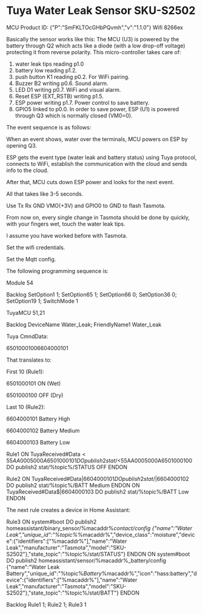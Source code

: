 # Tuya Water Leak Sensor SKU-S2502
MCU Product ID: {"P":"SmFKLTOcGHbPQvmh","v":"1.1.0"} 
Wifi 8266ex 

Basically the sensor works like this:
The MCU (U3) is powered by the battery through Q2 which acts like a diode (with a low drop-off voltage) protecting it from reverse polarity.
This micro-controller takes care of:
  1. water leak tips reading p1.0
  1. battery low reading p1.2. 
  1. push button K1 reading p0.2. For WiFi pairing.
  1. Buzzer B2 writing p0.6. Sound alarm.
  1. LED D1 writing p0.7. WiFi and visual alarm.
  1. Reset ESP (EXT_RSTB) writing p1.5.
  1. ESP power writing p1.7. Power control to save battery.
  1. GPIO5 linked to p0.0.
  In order to save power, ESP (U1) is powered through Q3 which is normally closed (VM0=0).

The event sequence is as follows:

When an event shows, water over the terminals, MCU powers on ESP by opening Q3.

ESP gets the event type (water leak and battery status) using Tuya protocol, connects to WiFi, establish the communication with the cloud and sends info to the cloud. 

After that, MCU cuts down ESP power and looks for the next event.

All that takes like 3-5 seconds.

Use Tx Rx GND VMO(+3V) and GPIO0 to GND to flash Tasmota.

From now on, every single change in Tasmota should be done by quickly, with your fingers wet, touch the water leak tips.

I assume you have worked before with Tasmota.

Set the wifi credentials.

Set the Mqtt config.

The following programming sequence is:

Module 54

Backlog SetOption1 1; SetOption65 1; SetOption66 0; SetOption36 0; SetOption19 1; SwitchMode 1

TuyaMCU 51,21

Backlog DeviceName Water_Leak; FriendlyName1 Water_Leak


Tuya CmndData:

65010001006604000101

That translates to:

First 10 (Rule1): 

6501000101 ON (Wet)

6501000100 OFF (Dry)

Last 10 (Rule2):

6604000101 Battery High

6604000102 Battery Medium

6604000103 Battery Low


Rule1 ON TuyaReceived#Data$<55AA0005000A6501000101 DO publish2 stat/%topic%/STATUS ON ENDON ON TuyaReceived#Data$<55AA0005000A6501000100 DO publish2 stat/%topic%/STATUS OFF ENDON

Rule2 ON TuyaReceived#Data$|6604000101 DO publish2 stat/%topic%/BATT High ENDON ON TuyaReceived#Data$|6604000102 DO publish2 stat/%topic%/BATT Medium ENDON ON TuyaReceived#Data$|6604000103 DO publish2 stat/%topic%/BATT Low ENDON


The next rule creates a device in Home Assistant:

Rule3 ON system#boot DO publish2 homeassistant/binary_sensor/%macaddr%_contact/config {"name":"Water Leak","unique_id":"%topic%_%macaddr%","device_class":"moisture","device":{"identifiers":["%macaddr%"],"name":"Water Leak","manufacturer":"Tasmota","model":"SKU-S2502"},"state_topic":"%topic%/stat/STATUS"} ENDON ON system#boot DO publish2 homeassistant/sensor/%macaddr%_battery/config {"name":"Water Leak Battery","unique_id":"%topic%_Battery_%macaddr%","icon":"hass:battery","device":{"identifiers":["%macaddr%"],"name":"Water Leak","manufacturer":"Tasmota","model":"SKU-S2502"},"state_topic":"%topic%/stat/BATT"} ENDON

Backlog Rule1 1; Rule2 1; Rule3 1


